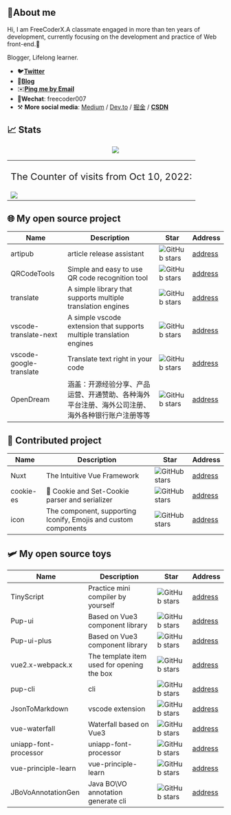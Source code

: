 <!--
**yxw007/yxw007** is a ✨ _special_ ✨ repository because its `README.md` (this file) appears on your GitHub profile.

Here are some ideas to get you started:

- 🔭 I’m currently working on ...
- 🌱 I’m currently learning ...
- 👯 I’m looking to collaborate on ...
- 🤔 I’m looking for help with ...
- 💬 Ask me about ...
- 📫 How to reach me: ...
- 😄 Pronouns: ...
- ⚡ Fun fact: ...
-->

## 🚀About me

Hi, I am FreeCoderX.A classmate engaged in more than ten years of development, currently focusing on the development and practice of Web front-end.💪



Blogger, Lifelong learner. 

- 🐦[**Twitter**](https://x.com/_yxw007)
- 📝[**Blog**](https://yanxuewen.cn)
- ✉️[**Ping me by Email**](mailto:aa4790139@gmail.com)
- 💬**Wechat**: freecoder007
- ⚒ **More social media**: [Medium](https://medium.com/@yxw007) / [Dev.to](https://dev.to/yxw007) / [掘金](https://juejin.cn/user/976022054640718) / [**CSDN**](https://blog.csdn.net/aa4790139?type=lately)

## 📈 Stats

<div align="center">
  <img src="https://github-readme-stats.vercel.app/api?username=yxw007&show_icons=true&icon_color=0366d6&text_color=24292e&bg_color=ffffff&hide_title=true&hide_border=true" />
  <table>
  <tr>
    <td style="display:table-cell; vertical-align:middle;">
      <p style="font-size:22px; text-align: center;">The Counter of visits from Oct 10, 2022: </p>
      <img src="https://profile-counter.glitch.me/yxw007/count.svg" />
    </td>
  </tr>
  </table>
</div>




## 🌐 My open source project

| Name        | Description               | Star                                                                                 | Address                                      |
| ----------- | ------------------------- | ------------------------------------------------------------------------------------ | -------------------------------------------- |
| artipub     | article release assistant | ![GitHub stars](https://img.shields.io/github/stars/artipub/artipub?style=social)     | [address](https://github.com/artipub/artipub) |
| QRCodeTools | Simple and easy to use QR code recognition tool  | ![GitHub stars](https://img.shields.io/github/stars/yxw007/QRCodeTools?style=social) | [address](https://github.com/yxw007/QRCodeTools) |
| translate | A simple library that supports multiple translation engines  | ![GitHub stars](https://img.shields.io/github/stars/yxw007/translate?style=social) | [address](https://github.com/yxw007/translate) |
| vscode-translate-next | A simple vscode extension that supports multiple translation engines  | ![GitHub stars](https://img.shields.io/github/stars/yxw007/vscode-translate-next?style=social) | [address](https://github.com/yxw007/vscode-translate-next) |
| vscode-google-translate | Translate text right in your code  | ![GitHub stars](https://img.shields.io/github/stars/yxw007/vscode-google-translate?style=social) | [address](https://github.com/yxw007/vscode-google-translate) |
| OpenDream | 涵盖：开源经验分享、产品运营、开通赞助、各种海外平台注册、海外公司注册、海外各种银行账户注册等等  | ![GitHub stars](https://img.shields.io/github/stars/yxw007/OpenDream?style=social) | [address](https://github.com/yxw007/OpenDream) |

## 🤝 Contributed project
| Name        | Description               | Star                                                                                 | Address                                      |
| ----------- | ------------------------- | ------------------------------------------------------------------------------------ | -------------------------------------------- |
| Nuxt | The Intuitive Vue Framework | ![GitHub stars](https://img.shields.io/github/stars/nuxt/nuxt?style=social)  |[address](https://github.com/nuxt/nuxt) |
| cookie-es | 🍪 Cookie and Set-Cookie parser and serializer | ![GitHub stars](https://img.shields.io/github/stars/unjs/cookie-es?style=social)  |[address](https://github.com/unjs/cookie-es) |
| icon | The <Icon> component, supporting Iconify, Emojis and custom components | ![GitHub stars](https://img.shields.io/github/stars/nuxt/icon?style=social)  |[address](https://github.com/nuxt/icon) |


## 🛩 My open source toys

| Name                  | Description                                | Star                                                                                           | Address                                                    |
| --------------------- | ------------------------------------------ | ---------------------------------------------------------------------------------------------- | ---------------------------------------------------------- |
| TinyScript            | Practice mini compiler by yourself         | ![GitHub stars](https://img.shields.io/github/stars/yxw007/TinyScript?style=social)            | [address](https://github.com/yxw007/TinyScript)            |
| Pup-ui                | Based on Vue3 component library            | ![GitHub stars](https://img.shields.io/github/stars/yxw007/Pup-ui?style=social)                | [address](https://github.com/yxw007/Pup-ui)                |
| Pup-ui-plus           | Based on Vue3 component library            | ![GitHub stars](https://img.shields.io/github/stars/Pup007/pup-ui-plus?style=social)           | [address](https://github.com/Pup007/pup-ui-plus)           |
| vue2.x-webpack.x      | The template item used for opening the box | ![GitHub stars](https://img.shields.io/github/stars/yxw007/vue2.x-webpack.x?style=social)      | [address](https://github.com/yxw007/vue2.x-webpack.x)      |
| pup-cli               | cli                                        | ![GitHub stars](https://img.shields.io/github/stars/yxw007/pup-cli?style=social)               | [address](https://github.com/yxw007/pup-cli)               |
| JsonToMarkdown        | vscode extension                           | ![GitHub stars](https://img.shields.io/github/stars/yxw007/JsonToMarkdown?style=social)        | [address](https://github.com/yxw007/JsonToMarkdown)        |
| vue-waterfall         | Waterfall based on Vue3                    | ![GitHub stars](https://img.shields.io/github/stars/yxw007/vue-waterfall?style=social)         | [address](https://github.com/yxw007/vue-waterfall)         |
| uniapp-font-processor | uniapp-font-processor                      | ![GitHub stars](https://img.shields.io/github/stars/yxw007/uniapp-font-processor?style=social) | [address](https://github.com/yxw007/uniapp-font-processor) |
| vue-principle-learn   | vue-principle-learn                        | ![GitHub stars](https://img.shields.io/github/stars/yxw007/vue-principle-learn?style=social)   | [address](https://github.com/yxw007/vue-principle-learn)   |
| JBoVoAnnotationGen    | Java BO\VO annotation generate cli                     | ![GitHub stars](https://img.shields.io/github/stars/yxw007/JBoVoAnnotationGen?style=social)      | [address](https://github.com/yxw007/JBoVoAnnotationGen)   |

